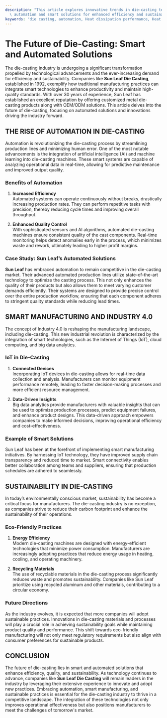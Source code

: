 ```yaml
---
description: "This article explores innovative trends in die-casting technologies, emphasizing\
  \ automation and smart solutions for enhanced efficiency and sustainability."
keywords: "die casting, automation, Heat dissipation performance, Heat sink"
---
```

# The Future of Die-Casting: Smart and Automated Solutions

The die-casting industry is undergoing a significant transformation propelled by technological advancements and the ever-increasing demand for efficiency and sustainability. Companies like **Sun Leaf Die Casting**, established in 1992, exemplify how traditional manufacturing practices can integrate smart technologies to enhance productivity and maintain high-quality standards. With over 30 years of experience, Sun Leaf has established an excellent reputation by offering customized metal die-casting products along with OEM/ODM solutions. This article delves into the future of die-casting, focusing on automated solutions and innovations driving the industry forward.

## THE RISE OF AUTOMATION IN DIE-CASTING

Automation is revolutionizing the die-casting process by streamlining production lines and minimizing human error. One of the most notable advancements is the integration of artificial intelligence (AI) and machine learning into die-casting machines. These smart systems are capable of analyzing operational data in real-time, allowing for predictive maintenance and improved output quality.

### Benefits of Automation

1. **Increased Efficiency**  
   Automated systems can operate continuously without breaks, drastically increasing production rates. They can perform repetitive tasks with precision, thereby reducing cycle times and improving overall throughput. 

2. **Enhanced Quality Control**  
   With sophisticated sensors and AI algorithms, automated die-casting machines ensure consistent quality of the cast components. Real-time monitoring helps detect anomalies early in the process, which minimizes waste and rework, ultimately leading to higher profit margins.

### Case Study: Sun Leaf’s Automated Solutions

**Sun Leaf** has embraced automation to remain competitive in the die-casting market. Their advanced automated production lines utilize state-of-the-art technology to optimize the casting process. This not only enhances the quality of their products but also allows them to meet varying customer demands efficiently. Their systems are designed to provide precise control over the entire production workflow, ensuring that each component adheres to stringent quality standards while reducing lead times.

## SMART MANUFACTURING AND INDUSTRY 4.0

The concept of Industry 4.0 is reshaping the manufacturing landscape, including die-casting. This new industrial revolution is characterized by the integration of smart technologies, such as the Internet of Things (IoT), cloud computing, and big data analytics.

### IoT in Die-Casting

1. **Connected Devices**  
   Incorporating IoT devices in die-casting allows for real-time data collection and analysis. Manufacturers can monitor equipment performance remotely, leading to faster decision-making processes and more efficient resource management.

2. **Data-Driven Insights**  
   Big data analytics provide manufacturers with valuable insights that can be used to optimize production processes, predict equipment failures, and enhance product designs. This data-driven approach empowers companies to make informed decisions, improving operational efficiency and cost-effectiveness.

### Example of Smart Solutions

Sun Leaf has been at the forefront of implementing smart manufacturing initiatives. By harnessing IoT technology, they have improved supply chain transparency and reduced time to market. Smart connectivity enables better collaboration among teams and suppliers, ensuring that production schedules are adhered to seamlessly.

## SUSTAINABILITY IN DIE-CASTING

In today’s environmentally conscious market, sustainability has become a critical focus for manufacturers. The die-casting industry is no exception, as companies strive to reduce their carbon footprint and enhance the sustainability of their operations.

### Eco-Friendly Practices

1. **Energy Efficiency**  
   Modern die-casting machines are designed with energy-efficient technologies that minimize power consumption. Manufacturers are increasingly adopting practices that reduce energy usage in heating, cooling, and operating machinery.

2. **Recycling Materials**  
   The use of recyclable materials in the die-casting process significantly reduces waste and promotes sustainability. Companies like Sun Leaf prioritize using recycled aluminum and other materials, contributing to a circular economy.

### Future Directions

As the industry evolves, it is expected that more companies will adopt sustainable practices. Innovations in die-casting materials and processes will play a crucial role in achieving sustainability goals while maintaining product quality and performance. This shift towards eco-friendly manufacturing will not only meet regulatory requirements but also align with consumer preferences for sustainable products.

## CONCLUSION

The future of die-casting lies in smart and automated solutions that enhance efficiency, quality, and sustainability. As technology continues to advance, companies like **Sun Leaf Die Casting** will remain leaders in the industry by leveraging their extensive experience to innovate and adopt new practices. Embracing automation, smart manufacturing, and sustainable practices is essential for the die-casting industry to thrive in a competitive landscape. The integration of these technologies not only improves operational effectiveness but also positions manufacturers to meet the challenges of tomorrow's market.
